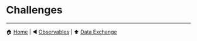 # Challenges

---

:house: [Home](../README.md) | :arrow_backward: [Observables](./observables.md) |
:arrow_up: [Data Exchange](./README.md)

